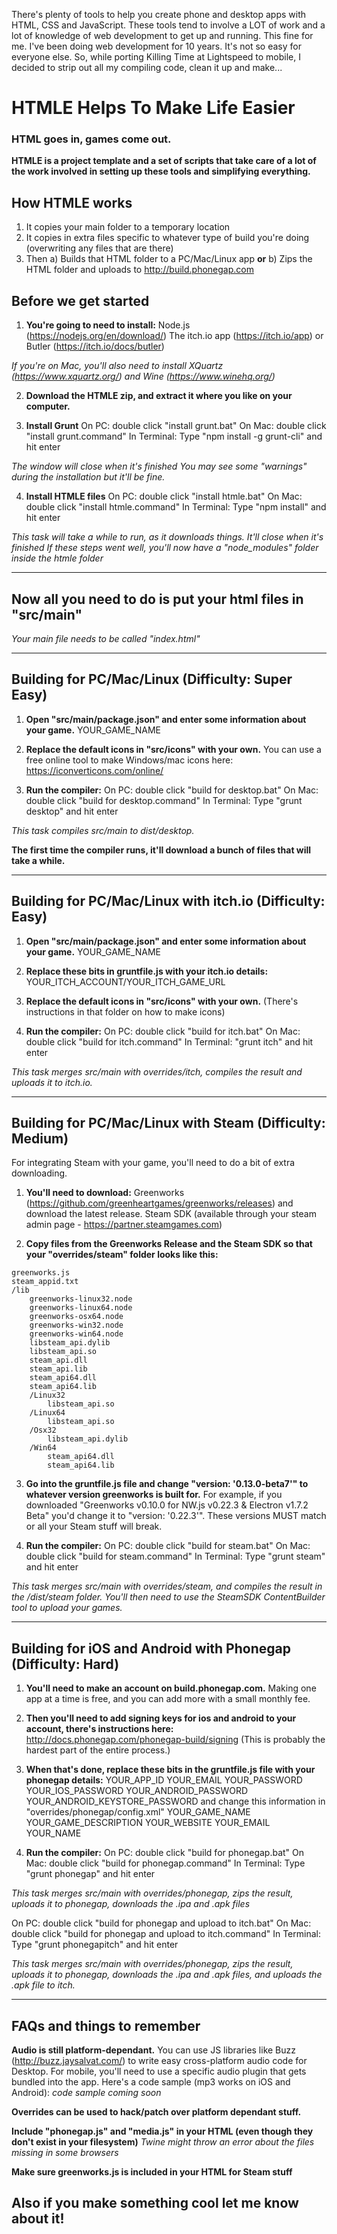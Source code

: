 There's plenty of tools to help you create phone and desktop apps with HTML, CSS  and JavaScript. These tools tend to involve a LOT of work and a lot of knowledge of web development to get up and running. This fine for me. I've been doing web development for 10 years. It's not so easy for everyone else. So, while porting Killing Time at Lightspeed to mobile, I decided to strip out all my compiling code, clean it up and make...

# HTMLE Helps To Make Life Easier
### HTML goes in, games come out.

**HTMLE is a project template and a set of scripts that take care of a lot of the work involved in setting up these tools and simplifying everything.**

## How HTMLE works
1) It copies your main folder to a temporary location
2) It copies in extra files specific to whatever type of build you're doing (overwriting any files that are there)
3) Then
	a) Builds that HTML folder to a PC/Mac/Linux app **or**
	b) Zips the HTML folder and uploads to http://build.phonegap.com

## Before we get started
1) **You're going to need to install:**
Node.js (https://nodejs.org/en/download/)
The itch.io app (https://itch.io/app) or Butler (https://itch.io/docs/butler)

*If you're on Mac, you'll also need to install XQuartz (https://www.xquartz.org/) and Wine (https://www.winehq.org/)*

2) **Download the HTMLE zip, and extract it where you like on your computer.**

3) **Install Grunt**
On PC: double click "install grunt.bat"
On Mac: double click "install grunt.command"
In Terminal: Type "npm install -g grunt-cli" and hit enter

*The window will close when it's finished*
*You may see some "warnings" during the installation but it'll be fine.*

4) **Install HTMLE files**
On PC: double click "install htmle.bat"
On Mac: double click "install htmle.command"
In Terminal: Type "npm install" and hit enter

*This task will take a while to run, as it downloads things. It'll close when it's finished*
*If these steps went well, you'll now have a "node_modules" folder inside the htmle folder*

---

## Now all you need to do is put your html files in "src/main"
*Your main file needs to be called "index.html"*

---

## Building for PC/Mac/Linux (Difficulty: Super Easy)
1) **Open "src/main/package.json" and enter some information about your game.**
YOUR_GAME_NAME

2) **Replace the default icons in "src/icons" with your own.**
You can use a free online tool to make Windows/mac icons here: https://iconverticons.com/online/

3) **Run the compiler:**
On PC: double click "build for desktop.bat"
On Mac: double click "build for desktop.command"
In Terminal: Type "grunt desktop" and hit enter

*This task compiles src/main to dist/desktop.*

**The first time the compiler runs, it'll download a bunch of files that will take a while.**

---

## Building for PC/Mac/Linux with itch.io (Difficulty: Easy)
1) **Open "src/main/package.json" and enter some information about your game.**
YOUR_GAME_NAME

2) **Replace these bits in gruntfile.js with your itch.io details:**
YOUR_ITCH_ACCOUNT/YOUR_ITCH_GAME_URL

3) **Replace the default icons in "src/icons" with your own.**
(There's instructions in that folder on how to make icons)

4) **Run the compiler:**
On PC: double click "build for itch.bat"
On Mac: double click "build for itch.command"
In Terminal: "grunt itch" and hit enter

*This task merges src/main with overrides/itch, compiles the result and uploads it to itch.io.*

---

## Building for PC/Mac/Linux with Steam (Difficulty: Medium)
For integrating Steam with your game, you'll need to do a bit of extra downloading.

1) **You'll need to download:**
Greenworks (https://github.com/greenheartgames/greenworks/releases) and download the latest release.
Steam SDK (available through your steam admin page - https://partner.steamgames.com)

2) **Copy files from the Greenworks Release and the Steam SDK so that your "overrides/steam" folder looks like this:**
```
greenworks.js
steam_appid.txt
/lib
	greenworks-linux32.node
	greenworks-linux64.node
	greenworks-osx64.node
	greenworks-win32.node
	greenworks-win64.node
	libsteam_api.dylib
	libsteam_api.so
	steam_api.dll
	steam_api.lib
	steam_api64.dll
	steam_api64.lib
	/Linux32
		libsteam_api.so
	/Linux64
		libsteam_api.so
	/Osx32
		libsteam_api.dylib
	/Win64
		steam_api64.dll
		steam_api64.lib
```

3) **Go into the gruntfile.js file and change "version: '0.13.0-beta7'" to whatever version greenworks is built for.**
For example, if you downloaded "Greenworks v0.10.0 for NW.js v0.22.3 & Electron v1.7.2 Beta" you'd change it to "version: '0.22.3'". 
These versions MUST match or all your Steam stuff will break.

4) **Run the compiler:**
On PC: double click "build for steam.bat"
On Mac: double click "build for steam.command"
In Terminal: Type "grunt steam" and hit enter

*This task merges src/main with overrides/steam, and compiles the result in the /dist/steam folder. You'll then need to use the SteamSDK ContentBuilder tool to upload your games.*


---

## Building for iOS and Android with Phonegap (Difficulty: Hard)
1) **You'll need to make an account on build.phonegap.com.**
Making one app at a time is free, and you can add more with a small monthly fee.

2) **Then you'll need to add signing keys for ios and android to your account, there's instructions here:**
http://docs.phonegap.com/phonegap-build/signing (This is probably the hardest part of the entire process.)

3) **When that's done, replace these bits in the gruntfile.js file with your phonegap details:**
YOUR_APP_ID
YOUR_EMAIL
YOUR_PASSWORD
YOUR_IOS_PASSWORD
YOUR_ANDROID_PASSWORD
YOUR_ANDROID_KEYSTORE_PASSWORD
and change this information in "overrides/phonegap/config.xml"
YOUR_GAME_NAME
YOUR_GAME_DESCRIPTION
YOUR_WEBSITE
YOUR_EMAIL
YOUR_NAME

4) **Run the compiler:**
On PC: double click "build for phonegap.bat"
On Mac: double click "build for phonegap.command"
In Terminal: Type "grunt phonegap" and hit enter

*This task merges src/main with overrides/phonegap, zips the result, uploads it to phonegap, downloads the .ipa and .apk files*

On PC: double click "build for phonegap and upload to itch.bat"
On Mac: double click "build for phonegap and upload to itch.command"
In Terminal: Type "grunt phonegapitch" and hit enter

*This task merges src/main with overrides/phonegap, zips the result, uploads it to phonegap, downloads the .ipa and .apk files, and uploads the .apk file to itch.*

---

## FAQs and things to remember
**Audio is still platform-dependant.**
You can use JS libraries like Buzz (http://buzz.jaysalvat.com/) to write easy cross-platform audio code for Desktop.
For mobile, you'll need to use a specific audio plugin that gets bundled into the app. Here's a code sample (mp3 works on iOS and Android):
*code sample coming soon*

**Overrides can be used to hack/patch over platform dependant stuff.**

**Include "phonegap.js" and "media.js" in your HTML (even though they don't exist in your filesystem)**
*Twine might throw an error about the files missing in some browsers*

**Make sure greenworks.js is included in your HTML for Steam stuff**

## Also if you make something cool let me know about it! 